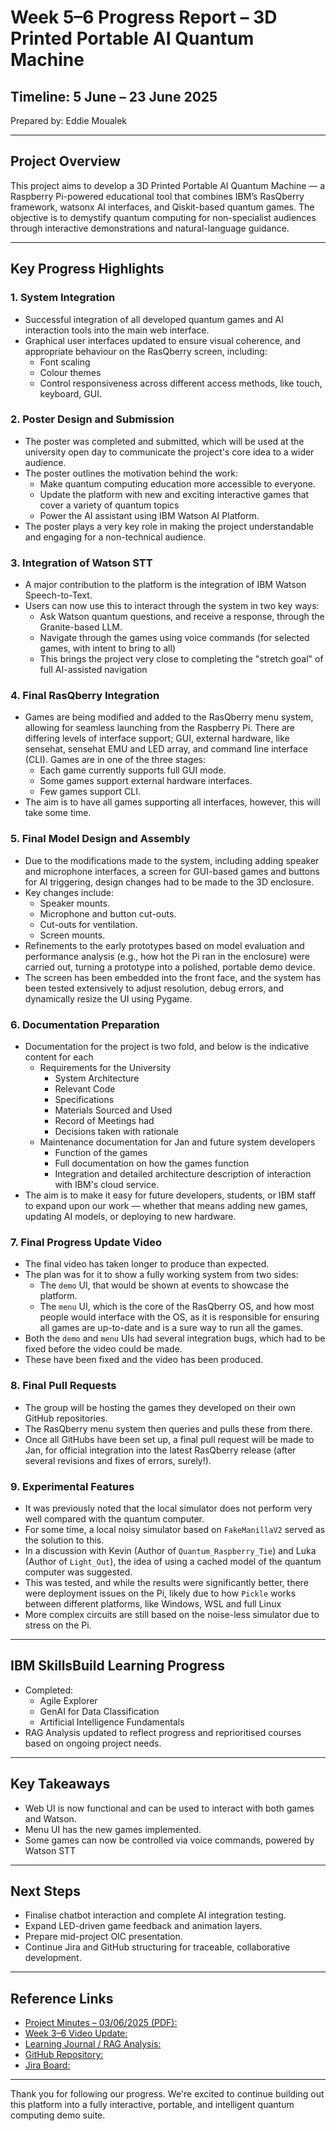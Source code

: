 # Week 5–6 Progress Report – 3D Printed Portable AI Quantum Machine

## Timeline: 5 June – 23 June 2025  
Prepared by: Eddie Moualek

---

## Project Overview

This project aims to develop a 3D Printed Portable AI Quantum Machine — a Raspberry Pi-powered educational tool that combines IBM’s RasQberry framework, watsonx AI interfaces, and Qiskit-based quantum games. The objective is to demystify quantum computing for non-specialist audiences through interactive demonstrations and natural-language guidance.

---

## Key Progress Highlights

### 1. System Integration
- Successful integration of all developed quantum games and AI interaction tools into the main web interface.
- Graphical user interfaces updated to ensure visual coherence, and appropriate behaviour on the RasQberry screen, including:
  - Font scaling
  - Colour themes
  - Control responsiveness across different access methods, like touch, keyboard, GUI.
### 2. Poster Design and Submission
- The poster was completed and submitted, which will be used at the university open day to communicate the project's core idea to a wider audience.
- The poster outlines the motivation behind the work:
  - Make quantum computing education more accessible to everyone.
  - Update the platform with new and exciting interactive games that cover a variety of quantum topics
  - Power the AI assistant using IBM Watson AI Platform.
- The poster plays a very key role in making the project understandable and engaging for a non-technical audience.
### 3. Integration of Watson STT
- A major contribution to the platform is the integration of IBM Watson Speech-to-Text.
- Users can now use this to interact through the system in two key ways:
  - Ask Watson quantum questions, and receive a response, through the Granite-based LLM.
  - Navigate through the games using voice commands (for selected games, with intent to bring to all)
  - This brings the project very close to completing the "stretch goal" of full AI-assisted navigation 
### 4. Final RasQberry Integration
- Games are being modified and added to the RasQberry menu system, allowing for seamless launching from the Raspberry Pi. There are differing levels of interface support; GUI, external hardware, like sensehat, sensehat EMU and LED array, and command line interface (CLI). Games are in one of the three stages:
  - Each game currently supports full GUI mode.
  - Some games support external hardware interfaces.
  - Few games support CLI.
- The aim is to have all games supporting all interfaces, however, this will take some time.
### 5. Final Model Design and Assembly
- Due to the modifications made to the system, including adding speaker and microphone interfaces, a screen for GUI-based games and buttons for AI triggering, design changes had to be made to the 3D enclosure.
- Key changes include:
  - Speaker mounts.
  - Microphone and button cut-outs.
  - Cut-outs for ventilation.
  - Screen mounts.
- Refinements to the early prototypes based on model evaluation and performance analysis (e.g., how hot the Pi ran in the enclosure) were carried out, turning a prototype into a polished, portable demo device.
- The screen has been embedded into the front face, and the system has been tested extensively to adjust resolution, debug errors, and dynamically resize the UI using Pygame.

### 6. Documentation Preparation
- Documentation for the project is two fold, and below is the indicative content for each
  - Requirements for the University
    - System Architecture
    - Relevant Code
    - Specifications
    - Materials Sourced and Used
    - Record of Meetings had
    - Decisions taken with rationale
  - Maintenance documentation for Jan and future system developers
    - Function of the games
    - Full documentation on how the games function
    - Integration and detailed architecture description of interaction with IBM's cloud service.
- The aim is to make it easy for future developers, students, or IBM staff to expand upon our work — whether that means adding new games, updating AI models, or deploying to new hardware.
### 7. Final Progress Update Video
- The final video has taken longer to produce than expected.
- The plan was for it to show a fully working system from two sides:
  - The `demo` UI, that would be shown at events to showcase the platform.
  - The `menu` UI, which is the core of the RasQberry OS, and how most people would interface with the OS, as it is responsible for ensuring all games are up-to-date and is a sure way to run all the games.
- Both the `demo` and `menu` UIs had several integration bugs, which had to be fixed before the video could be made.
- These have been fixed and the video has been produced.

### 8. Final Pull Requests
- The group will be hosting the games they developed on their own GitHub repositories.
- The RasQberry menu system then queries and pulls these from there.
- Once all GitHubs have been set up, a final pull request will be made to Jan, for official integration into the latest RasQberry release (after several revisions and fixes of errors, surely!).
### 9. Experimental Features
- It was previously noted that the local simulator does not perform very well compared with the quantum computer.
- For some time, a local noisy simulator based on `FakeManillaV2` served as the solution to this.
- In a discussion with Kevin (Author of `Quantum_Raspberry_Tie`) and Luka (Author of `Light_Out`), the idea of using a cached model of the quantum computer was suggested.
- This was tested, and while the results were significantly better, there were deployment issues on the Pi, likely due to how `Pickle` works between different platforms, like Windows, WSL and full Linux
- More complex circuits are still based on the noise-less simulator due to stress on the Pi.

---

## IBM SkillsBuild Learning Progress

- Completed:
  - Agile Explorer
  - GenAI for Data Classification
  - Artificial Intelligence Fundamentals
- RAG Analysis updated to reflect progress and reprioritised courses based on ongoing project needs.

---

## Key Takeaways

- Web UI is now functional and can be used to interact with both games and Watson.
- Menu UI has the new games implemented.
- Some games can now be controlled via voice commands, powered by Watson STT

---

## Next Steps

- Finalise chatbot interaction and complete AI integration testing.
- Expand LED-driven game feedback and animation layers.
- Prepare mid-project OIC presentation.
- Continue Jira and GitHub structuring for traceable, collaborative development.

---

## Reference Links

- [Project Minutes – 03/06/2025 (PDF):](https://1drv.ms/b/c/1772c53d76259fc4/EXuCs8A4DbhCuAW8g1zfctYBbxj7GsIyjUK4-_qUwMNh_w?e=f5GYdg)
- [Week 3–6 Video Update:](https://1drv.ms/v/c/1772c53d76259fc4/EUK-lWt6yeRLuQLRQlDd9acBM8vOAQppoUycONMfOCWMKw?e=OLRzbD)
- [Learning Journal / RAG Analysis:](https://docs.google.com/spreadsheets/d/1sF9Oc2OouF73Z6AvovJ69b6G2dEbBKRIfdPd3dAS7XI/edit?usp=sharing)
- [GitHub Repository:](https://github.com/EddieMoualek2003/ibm_imperial_qc)
- [Jira Board:](https://team9ibmquantum.atlassian.net/jira/software/projects/AQMP/summary?atlOrigin=eyJpIjoiN2IwNmVlOTcwNTMwNGExOTk2MTJkYjA2Y2VlOTk2OGUiLCJwIjoiaiJ9)

---

Thank you for following our progress. We're excited to continue building out this platform into a fully interactive, portable, and intelligent quantum computing demo suite.
